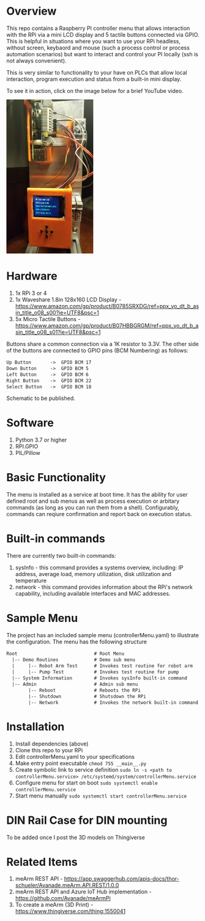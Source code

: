 # Overview
This repo contains a Raspberry PI controller menu that allows interaction with the RPi via a mini LCD display and 5 tactile 
buttons connected via GPIO. This is helpful in situations where you want to use your RPi headless, without screen, keybaord and mouse
(such a process control or process automation scenarios) but want to interact and control your PI locally (ssh is not always convenient). 

This is very similar to functionality to your have on PLCs that allow local interaction, program execution and status from a 
built-in mini display. 

To see it in action, click on the image below for a brief YouTube video. 

[![See it in action](controllerMenu.jpg)](https://youtu.be/ZApU0XuNtY8 "See it in action")

# Hardware

1. 1x RPi 3 or 4
2. 1x Waveshare 1.8in 128x160 LCD Display - https://www.amazon.com/gp/product/B0785SRXDG/ref=ppx_yo_dt_b_asin_title_o08_s00?ie=UTF8&psc=1
3. 5x Micro Tactile Buttons - https://www.amazon.com/gp/product/B07HBBGRGM/ref=ppx_yo_dt_b_asin_title_o08_s01?ie=UTF8&psc=1

Buttons share a common connection via a 1K resistor to 3.3V. The other side of the buttons are connected to GPIO pins (BCM Numbering) as follows:

    Up Button       ->  GPIO BCM 17
    Down Button     ->  GPIO BCM 5
    Left Button     ->  GPIO BCM 6
    Right Button    ->  GPIO BCM 22
    Select Button   ->  GPIO BCM 18

Schematic to be published. 

# Software

1. Python 3.7 or higher
2. RPI.GPIO
3. PIL/Pillow

# Basic Functionality
The menu is installed as a service at boot time. It has the ability for user defined root and sub menus as well as process execution 
or arbitary commands (as long as you can run them from a shell). Configurably, commands can reqiure confirmation and report back on execution
status. 

# Built-in commands
There are currently two built-in commands:

1. sysInfo - this command provides a systems overview, including: IP address, average load, memory utilization, disk utilization and temperature
2. network - this command provides information about the RPi's network capability, including available interfaces and MAC addresses. 

# Sample Menu
The project has an included sample menu (controllerMenu.yaml) to illustrate the configuration. The menu has the following structure

    Root                            # Root Menu
      |-- Demo Routines             # Demo sub menu
      |     |-- Robot Arm Test      # Invokes test routine for robot arm
      |     |-- Pump Test           # Invokes test routine for pump
      |-- System Information        # Invokes sysInfo built-in command
      |-- Admin                     # Admin sub menu
            |-- Reboot              # Reboots the RPi
            |-- Shutdown            # Shutsdown the RPi
            |-- Network             # Invokes the network built-in command


# Installation

1. Install dependencies (above)
2. Clone this repo to your RPi
3. Edit controllerMenu.yaml to your specifications
4. Make entry point executable
    ```chmod 755 __main__.py```
5. Create symbolic link to service definition
    ```sudo ln -s <path to controllerMenu.service> /etc/systemd/system/controllerMenu.service```
6. Configure menu for start on boot
    ```sudo systemctl enable controllerMenu.service```
7. Start menu manually
    ```sudo systemctl start controllerMenu.service```

# DIN Rail Case for DIN mounting
To be added once I post the 3D models on Thingiverse


# Related Items

1. meArm REST API - https://app.swaggerhub.com/apis-docs/thor-schueler/Avanade.meArm.API.REST/1.0.0
2. meArm REST API and Azure IoT Hub implementation - https://github.com/Avanade/meArmPi
3. To create a meArm (3D Print) - https://www.thingiverse.com/thing:1550041
